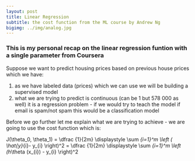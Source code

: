 ```yaml
---
layout: post
title: Linear Regression 
subtitle: the cost function from the ML course by Andrew Ng
bigimg: ../img/analog.jpg
---
```

<script type="text/x-mathjax-config">
  MathJax.Hub.Config({tex2jax: {inlineMath: [['$','$'], ['\\(','\\)']]}});
</script>

<script type="text/javascript" async
  src="https://cdnjs.cloudflare.com/ajax/libs/mathjax/2.7.1/MathJax.js?config=TeX-MML-AM_CHTML">
</script>

### This is my personal recap on the linear regression funtion with a single parameter from Coursera 

Suppose we want to predict housing prices based on previous house prices which we have: 

1) as we have labeled data (prices) which we can use we will be building a supervised model
2) what we are trying to predict is continuous (can be 1 but 578 000 as well) it is a regression problem - if we would try to teach the model if email is spam/not spam this would be a classification model

Before we go further let me explain what we are trying to achieve - we are going to use the cost function which is:

J(\theta_0, \theta_1) = \dfrac {1}{2m} \displaystyle \sum _{i=1}^m \left ( \hat{y}_{i}- y_{i} \right)^2 = \dfrac {1}{2m} \displaystyle \sum _{i=1}^m \left (h_\theta (x_{i}) - y_{i} \right)^2

